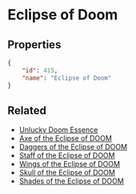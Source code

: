 # Eclipse of Doom

<no description available>

## Properties

```json
{
    "id": 415,
    "name": "Eclipse of Doom"
}
```

## Related

- [Unlucky Doom Essence](../items/913-unlucky-doom-essence.md)
- [Axe of the Eclipse of DOOM](../items/21934-axe-of-the-eclipse-of-doom.md)
- [Daggers of the Eclipse of DOOM](../items/21935-daggers-of-the-eclipse-of-doom.md)
- [Staff of the Eclipse of DOOM](../items/21936-staff-of-the-eclipse-of-doom.md)
- [Wings of the Eclipse of DOOM](../items/21937-wings-of-the-eclipse-of-doom.md)
- [Skull of the Eclipse of DOOM](../items/21938-skull-of-the-eclipse-of-doom.md)
- [Shades of the Eclipse of DOOM](../items/21939-shades-of-the-eclipse-of-doom.md)

